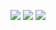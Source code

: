 ![](https://img.shields.io/badge/day%20📅-18-blue)   	![](https://img.shields.io/badge/stars%20⭐-34-yellow)   	![](https://img.shields.io/badge/days%20completed-17-red)